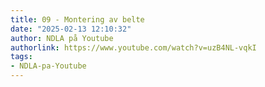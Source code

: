 ```yaml
---
title: 09 - Montering av belte
date: "2025-02-13 12:10:32"
author: NDLA på Youtube
authorlink: https://www.youtube.com/watch?v=uzB4NL-vqkI
tags:
- NDLA-pa-Youtube
---
```

